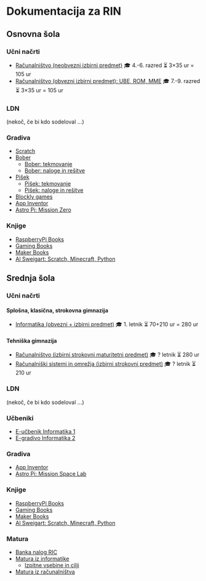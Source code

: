 Dokumentacija za RIN
====================


Osnovna šola
------------

### Učni načrti ###

* [Računalništvo (neobvezni izbirni predmet)](./file/UN_OS_Racunalnistvo_neobvezni_izbirni.pdf) 🎓 4.-6. razred ⏳ 3×35 ur = 105 ur
* [Računalništvo (obvezni izbirni predmet): UBE, ROM, MME](./file/UN_OS_Racunalnistvo_neobvezni_izbirni.pdf) 🎓 7.-9. razred ⏳ 3×35 ur = 105 ur


### LDN ###

(nekoč, če bi kdo sodeloval ...)


### Gradiva ###

* [Scratch](https://scratch.mit.edu/)
* [Bober](https://tekmovanja.acm.si/?q=bober)
	* [Bober: tekmovanje](https://bober.acm.si/)
	* [Bober: naloge in rešitve](https://tekmovanja.acm.si/?q=bober/naloge-re%C5%A1itve)
* [Pišek](https://tekmovanja.acm.si/?q=pisek)
	* [Pišek: tekmovanje](https://pisek.acm.si/contents/4907-319805995281415931/)
	* [Pišek: naloge in rešitve](https://tekmovanja.acm.si/?q=node/631)
* [Blockly games](https://blockly.games/)
* [App Inventor](https://appinventor.mit.edu/)
* [Astro Pi: Mission Zero](https://astro-pi.org/sl/mission-zero/)


### Knjige ###

* [RaspberryPi Books](https://magpi.raspberrypi.org/books)
* [Gaming Books](https://wireframe.raspberrypi.org/books)
* [Maker Books](https://hackspace.raspberrypi.org/books)
* [Al Sweigart: Scratch, Minecraft, Python](https://inventwithpython.com/)


Srednja šola
------------

### Učni načrti ###

#### Splošna, klasična, strokovna gimnazija ####

* [Informatika (obvezni + izbirni predmet)](./file/UN_SS_Informatika.pdf) 🎓 1. letnik ⏳ 70+210 ur = 280 ur

#### Tehniška gimnazija ####

* [Računalništvo (izbirni strokovni maturitetni predmet)](./file/UN_SS_Racunalnistvo.pdf) 🎓 ? letnik ⏳ 280 ur
* [Računalniški sistemi in omrežja (izbirni strokovni predmet)](./file/UN_SS_Racunalniski_sistemi_in_omrezja.pdf) 🎓 ? letnik ⏳ 210 ur


### LDN ###

(nekoč, če bi kdo sodeloval ...)


### Učbeniki ###

* [E-učbenik Informatika 1](https://lusy.fri.uni-lj.si/ucbenik/book/index.html)
* [E-gradivo Informatika 2](https://anzeljg.github.io/rin2/book2/index.html)


### Gradiva ###

* [App Inventor](https://appinventor.mit.edu/)
* [Astro Pi: Mission Space Lab](https://astro-pi.org/mission-space-lab/)


### Knjige ###

* [RaspberryPi Books](https://magpi.raspberrypi.org/books)
* [Gaming Books](https://wireframe.raspberrypi.org/books)
* [Maker Books](https://hackspace.raspberrypi.org/books)
* [Al Sweigart: Scratch, Minecraft, Python](https://inventwithpython.com/)


### Matura ###

* [Banka nalog RIC](https://bankanalog.ric.si/)
* [Matura iz informatike](https://www.ric.si/splosna_matura/predmeti/informatika/)
	* [Izpitne vsebine in cilji](./MATURA.md)
* [Matura iz računalništva](https://www.ric.si/splosna_matura/predmeti/racunalnistvo/)
